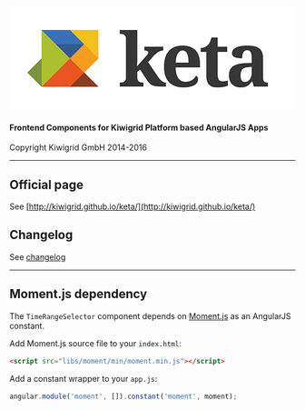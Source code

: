 ![keta](keta.png "keta")

#### Frontend Components for Kiwigrid Platform based AngularJS Apps

Copyright Kiwigrid GmbH 2014-2016

---

## Official page

See [http://kiwigrid.github.io/keta/](http://kiwigrid.github.io/keta/)

## Changelog

See [changelog](CHANGELOG.md)

---

## Moment.js dependency

The `TimeRangeSelector` component depends on [Moment.js](http://momentjs.com/) as an AngularJS constant.

Add Moment.js source file to your `index.html`:

```html
<script src="libs/moment/min/moment.min.js"></script>
```

Add a constant wrapper to your `app.js`:

```javascript
angular.module('moment', []).constant('moment', moment);
```
